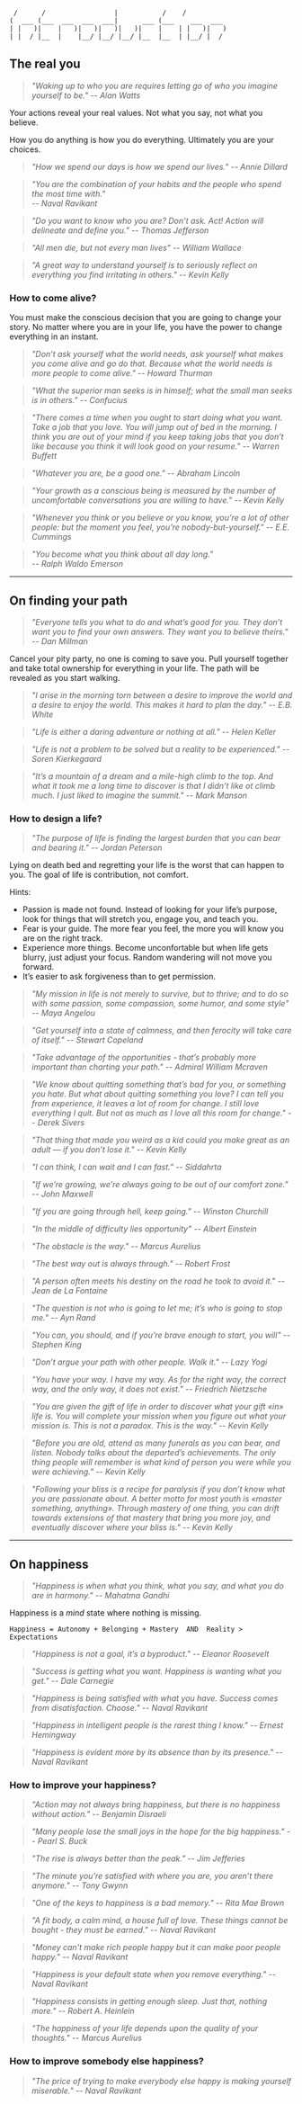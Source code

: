 
                                                      
	 /      /                 |           /    /          
	(  ___ (___  ___  ___  ___|      ___ (___    ___  ___ 
	| |   )|    |   )|   )|   )|   )|    |    | |   )|   )
	| |  / |__  |    |__/ |__/ |__/ |__  |__  | |__/ |  / 
		

## The real you

<!--
[fazer links para quase todo o livro, se e introducao devia estar relacionado com o resto.]

> *"It is better to be hated for what you are than to be loved for what you are not."
-- André Gide*
- do u want ur daughter to date somebody like u?
- There is no coming to consciousness without pain. People will do anything, no matter how absurd, in order to avoid facing their own soul. to be real you need to be vulnerable
-->

> *"Waking up to who you are requires letting go of who you imagine yourself to be."
-- Alan Watts*

Your actions reveal your real values. Not what you say, not what you believe.

How you do anything is how you do everything. Ultimately you are your choices.

> *"How we spend our days is how we spend our lives."
-- Annie Dillard*

> *"You are the combination of your habits and the people who spend the most time with."  
-- Naval Ravikant*

> *"Do you want to know who you are? Don’t ask. Act! Action will delineate and define you."
-- Thomas Jefferson*

> *"All men die, but not every man lives"
-- William Wallace*

> *"A great way to understand yourself is to seriously reflect on everything you find irritating in others."
-- Kevin Kelly*

### How to come alive?

You must make the conscious decision that you are going to change your story. No matter where you are in your life, you have the power to change everything in an instant.

> *"Don’t ask yourself what the world needs, ask yourself what makes you come alive and go do that. Because what the world needs is more people to come alive."
-- Howard Thurman*

> *"What the superior man seeks is in himself; what the small man seeks is in others."
-- Confucius*

> *"There comes a time when you ought to start doing what you want. Take a job that you love. You will jump out of bed in the morning. I think you are out of your mind if you keep taking jobs that you don’t like because you think it will look good on your resume."
-- Warren Buffett*

> *"Whatever you are, be a good one."
-- Abraham Lincoln*

> *"Your growth as a conscious being is measured by the number of uncomfortable conversations you are willing to have."
-- Kevin Kelly*

> *"Whenever you think or you believe or you know, you’re a lot of other people: but the moment you feel, you’re nobody-but-yourself."
-- E.E. Cummings*

> *"You become what you think about all day long."  
-- Ralph Waldo Emerson*






---
## On finding your path

<!--
- “We must suffer one of two pains, either the pain of discipline or the pain of regret and disappointment.”
- Best Effort + Surrender = DESTINY
- The Things That Scare You the Most Are the Things You Most Need to Do. mitigate risks. some people just have larger comfort zones.

1. Put Your Happiness Before Goals
4. Focus on Financial Freedom First
5. Pick One Thing and Stick With it to Completion
-->

> *"Everyone tells you what to do and what’s good for you. They don’t want you to find your own answers. They want you to believe theirs."
-- Dan Millman*

Cancel your pity party, no one is coming to save you. Pull yourself together and take total ownership for everything in your life. The path will be revealed as you start walking.

> *"I arise in the morning torn between a desire to improve the world and a desire to enjoy the world. This makes it hard to plan the day."
-- E.B. White*

> *"Life is either a daring adventure or nothing at all."
-- Helen Keller*

> *"Life is not a problem to be solved but a reality to be experienced."
-- Soren Kierkegaard*

> *"It’s a mountain of a dream and a mile-high climb to the top. And what it took me a long time to discover is that I didn’t like ot climb much. I just liked to imagine the summit."
-- Mark Manson*

### How to design a life?

> *"The purpose of life is finding the largest burden that you can bear and bearing it."
-- Jordan Peterson*

Lying on death bed and regretting your life is the worst that can happen to you. The goal of life is contribution, not comfort.

Hints:

- Passion is made not found. Instead of looking for your life’s purpose, look for things that will stretch you, engage you, and teach you.
- Fear is your guide. The more fear you feel, the more you will know you are on the right track.  
- Experience more things. Become unconfortable but when life gets blurry, just adjust your focus. Random wandering will not move you forward.
- It’s easier to ask forgiveness than to get permission.  

> *"My mission in life is not merely to survive, but to thrive; and to do so with some passion, some compassion, some humor, and some style"
-- Maya Angelou*

> *"Get yourself into a state of calmness, and then ferocity will take care of itself."
-- Stewart Copeland*

> *"Take advantage of the opportunities - that’s probably more important than charting your path."
-- Admiral William Mcraven*

> *"We know about quitting something that’s bad for you, or something you hate. But what about quitting something you love? I can tell you from experience, it leaves a lot of room for change. I still love everything I quit. But not as much as I love all this room for change."
-- Derek Sivers*

> *"That thing that made you weird as a kid could you make great as an adult — if you don’t lose it."
-- Kevin Kelly*

> *"I can think, I can wait and I can fast."
-- Siddahrta*

> *"If we’re growing, we’re always going to be out of our comfort zone."
-- John Maxwell*

> *"If you are going through hell, keep going."
-- Winston Churchill*

> *"In the middle of difficulty lies opportunity"
-- Albert Einstein*

> *"The obstacle is the way."
-- Marcus Aurelius*

> *"The best way out is always through."
-- Robert Frost*

> *"A person often meets his destiny on the road he took to avoid it."
-- Jean de La Fontaine*

> *"The question is not who is going to let me; it’s who is going to stop me."
-- Ayn Rand*

> *"You can, you should, and if you’re brave enough to start, you will"
-- Stephen King*

> *"Don’t argue your path with other people. Walk it."
-- Lazy Yogi*

> *"You have your way. I have my way. As for the right way, the correct way, and the only way, it does not exist."
-- Friedrich Nietzsche*

> *"You are given the gift of life in order to discover what your gift «in» life is. You will complete your mission when you figure out what your mission is. This is not a paradox. This is the way."
-- Kevin Kelly*

> *"Before you are old, attend as many funerals as you can bear, and listen. Nobody talks about the departed’s achievements. The only thing people will remember is what kind of person you were while you were achieving."
-- Kevin Kelly*

> *"Following your bliss is a recipe for paralysis if you don’t know what you are passionate about. A better motto for most youth is «master something, anything». Through mastery of one thing, you can drift towards extensions of that mastery that bring you more joy, and eventually discover where your bliss is."
-- Kevin Kelly*






---
## On happiness

<!--
- Regrets of the dying: Don’t ignore your dreams; don’t work too much; say what you think; cultivate friendships; be happy.
- High expectations make you miserable, expectations nowadays are more and more triggered by top of hierarchy being more exposed.
- Focus on internal fulfillment not external success
- Happiness is outside of my comfort zone.
- I’m a straight capitalist-meritocratist, entirely driven by gratitude.
-->

> *"Happiness is when what you think, what you say, and what you do are in harmony."
-- Mahatma Gandhi*

Happiness is a *mind* state where nothing is missing.

	Happiness = Autonomy + Belonging + Mastery  AND  Reality > Expectations

> *"Happiness is not a goal, it’s a byproduct."
-- Eleanor Roosevelt*

> *"Success is getting what you want. Happiness is wanting what you get."
-- Dale Carnegie*

> *"Happiness is being satisfied with what you have. Success comes from disatisfaction. Choose."
-- Naval Ravikant*

> *"Happiness in intelligent people is the rarest thing I know."
-- Ernest Hemingway*

> *"Happiness is evident more by its absence than by its presence."
-- Naval Ravikant*

### How to improve your happiness?

> *"Action may not always bring happiness, but there is no happiness without action."
-- Benjamin Disraeli*

> *"Many people lose the small joys in the hope for the big happiness."
-- Pearl S. Buck*

> *"The rise is always better than the peak."
-- Jim Jefferies*

> *"The minute you’re satisfied with where you are, you aren’t there anymore."
-- Tony Gwynn*

> *"One of the keys to happiness is a bad memory."
-- Rita Mae Brown*

> *"A fit body, a calm mind, a house full of love. These things cannot be bought - they must be earned."
-- Naval Ravikant*

> *"Money can't make rich people happy but it can make poor people happy."
-- Naval Ravikant*

> *"Happiness is your default state when you remove everything."
-- Naval Ravikant*

> *"Happiness consists in getting enough sleep. Just that, nothing more."
-- Robert A. Heinlein*

> *"The happiness of your life depends upon the quality of your thoughts."
-- Marcus Aurelius*

### How to improve somebody else happiness?

> *"The price of trying to make everybody else happy is making yourself miserable."
-- Naval Ravikant*